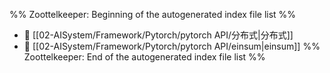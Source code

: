 %% Zoottelkeeper: Beginning of the autogenerated index file list  %%
- 📄 [[02-AISystem/Framework/Pytorch/pytorch API/分布式|分布式]]
- 📄 [[02-AISystem/Framework/Pytorch/pytorch API/einsum|einsum]]
%% Zoottelkeeper: End of the autogenerated index file list  %%
